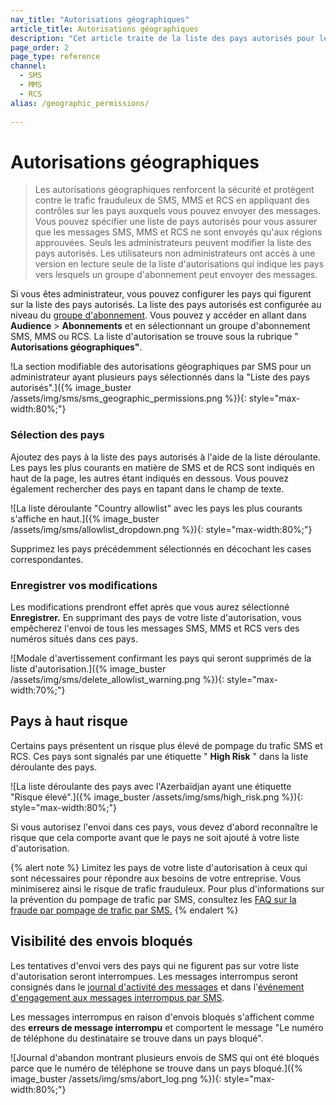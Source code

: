 ```yaml
---
nav_title: "Autorisations géographiques"
article_title: Autorisations géographiques
description: "Cet article traite de la liste des pays autorisés pour les autorisations géographiques, qui vous permet de choisir les pays auxquels les SMS, MMS et RCS peuvent être envoyés."
page_order: 2
page_type: reference
channel:
  - SMS
  - MMS
  - RCS
alias: /geographic_permissions/
  
---
```


# Autorisations géographiques

> Les autorisations géographiques renforcent la sécurité et protègent contre le trafic frauduleux de SMS, MMS et RCS en appliquant des contrôles sur les pays auxquels vous pouvez envoyer des messages. Vous pouvez spécifier une liste de pays autorisés pour vous assurer que les messages SMS, MMS et RCS ne sont envoyés qu'aux régions approuvées. Seuls les administrateurs peuvent modifier la liste des pays autorisés. Les utilisateurs non administrateurs ont accès à une version en lecture seule de la liste d'autorisations qui indique les pays vers lesquels un groupe d'abonnement peut envoyer des messages.

Si vous êtes administrateur, vous pouvez configurer les pays qui figurent sur la liste des pays autorisés. La liste des pays autorisés est configurée au niveau du [groupe d'abonnement]({{site.baseurl}}/sms_rcs_subscription_groups/). Vous pouvez y accéder en allant dans **Audience** > **Abonnements** et en sélectionnant un groupe d'abonnement SMS, MMS ou RCS. La liste d'autorisation se trouve sous la rubrique " **Autorisations géographiques"**.

!La section modifiable des autorisations géographiques par SMS pour un administrateur ayant plusieurs pays sélectionnés dans la "Liste des pays autorisés".]({% image_buster /assets/img/sms/sms_geographic_permissions.png %}){: style="max-width:80%;"}

### Sélection des pays

Ajoutez des pays à la liste des pays autorisés à l'aide de la liste déroulante. Les pays les plus courants en matière de SMS et de RCS sont indiqués en haut de la page, les autres étant indiqués en dessous. Vous pouvez également rechercher des pays en tapant dans le champ de texte.

\![La liste déroulante "Country allowlist" avec les pays les plus courants s'affiche en haut.]({% image_buster /assets/img/sms/allowlist_dropdown.png %}){: style="max-width:80%;"}

Supprimez les pays précédemment sélectionnés en décochant les cases correspondantes.

### Enregistrer vos modifications

Les modifications prendront effet après que vous aurez sélectionné **Enregistrer.** En supprimant des pays de votre liste d'autorisation, vous empêcherez l'envoi de tous les messages SMS, MMS et RCS vers des numéros situés dans ces pays.

\![Modale d'avertissement confirmant les pays qui seront supprimés de la liste d'autorisation.]({% image_buster /assets/img/sms/delete_allowlist_warning.png %}){: style="max-width:70%;"}

## Pays à haut risque

Certains pays présentent un risque plus élevé de pompage du trafic SMS et RCS. Ces pays sont signalés par une étiquette " **High Risk** " dans la liste déroulante des pays.

\![La liste déroulante des pays avec l'Azerbaïdjan ayant une étiquette "Risque élevé".]({% image_buster /assets/img/sms/high_risk.png %}){: style="max-width:80%;"}

Si vous autorisez l'envoi dans ces pays, vous devez d'abord reconnaître le risque que cela comporte avant que le pays ne soit ajouté à votre liste d'autorisation.

{% alert note %}
Limitez les pays de votre liste d'autorisation à ceux qui sont nécessaires pour répondre aux besoins de votre entreprise. Vous minimiserez ainsi le risque de trafic frauduleux. Pour plus d'informations sur la prévention du pompage de trafic par SMS, consultez les [FAQ sur la fraude par pompage de trafic par SMS.]({{site.baseurl}}/sms_traffic_pumping_fraud/)
{% endalert %}

## Visibilité des envois bloqués

Les tentatives d'envoi vers des pays qui ne figurent pas sur votre liste d'autorisation seront interrompues. Les messages interrompus seront consignés dans le [journal d'activité des messages]({{site.baseurl}}/user_guide/administrative/app_settings/message_activity_log_tab/) et dans l'[événement d'engagement aux messages interrompus par SMS]({{site.baseurl}}/user_guide/data/braze_currents/event_glossary/message_engagement_events/). 

Les messages interrompus en raison d'envois bloqués s'affichent comme des **erreurs de message interrompu** et comportent le message "Le numéro de téléphone du destinataire se trouve dans un pays bloqué".

\![Journal d'abandon montrant plusieurs envois de SMS qui ont été bloqués parce que le numéro de téléphone se trouve dans un pays bloqué.]({% image_buster /assets/img/sms/abort_log.png %}){: style="max-width:80%;"}

